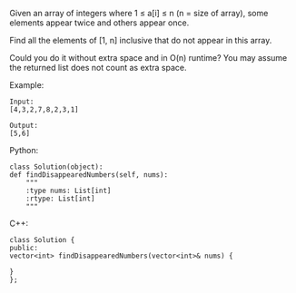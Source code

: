 Given an array of integers where 1 ≤ a[i] ≤ n (n = size of array), some elements appear twice and others appear once.

Find all the elements of [1, n] inclusive that do not appear in this array.

Could you do it without extra space and in O(n) runtime? You may assume the returned list does not count as extra space.

Example:

    Input:
    [4,3,2,7,8,2,3,1]

    Output:
    [5,6]


Python:

    class Solution(object):
    def findDisappearedNumbers(self, nums):
        """
        :type nums: List[int]
        :rtype: List[int]
        """

C++:

    class Solution {
    public:
    vector<int> findDisappearedNumbers(vector<int>& nums) {
        
    }
    };
